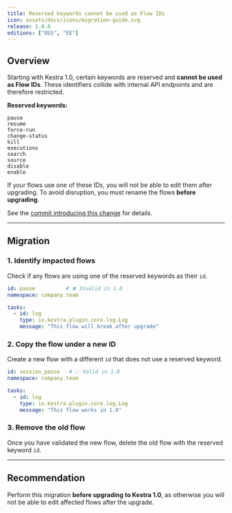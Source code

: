 ```yaml
---
title: Reserved keywords cannot be used as Flow IDs
icon: assets/docs/icons/migration-guide.svg
release: 1.0.0
editions: ["OSS", "EE"]
---
```


## Overview

Starting with Kestra 1.0, certain keywords are reserved and **cannot be used as Flow IDs**. These identifiers collide with internal API endpoints and are therefore restricted.

**Reserved keywords:**

```
pause
resume
force-run
change-status
kill
executions
search
source
disable
enable
````

If your flows use one of these IDs, you will not be able to edit them after upgrading. To avoid disruption, you must rename the flows **before upgrading**.

See the [commit introducing this change](https://github.com/kestra-io/kestra/commit/d4e7b0cde4cf5cfad99b3fb39bff5728e056a049) for details.

---

## Migration

### 1. Identify impacted flows

Check if any flows are using one of the reserved keywords as their `id`.

```yaml
id: pause          # ❌ Invalid in 1.0
namespace: company.team

tasks:
  - id: log
    type: io.kestra.plugin.core.log.Log
    message: "This flow will break after upgrade"
````

### 2. Copy the flow under a new ID

Create a new flow with a different `id` that does not use a reserved keyword.

```yaml
id: session_pause   # ✅ Valid in 1.0
namespace: company.team

tasks:
  - id: log
    type: io.kestra.plugin.core.log.Log
    message: "This flow works in 1.0"
```

### 3. Remove the old flow

Once you have validated the new flow, delete the old flow with the reserved keyword `id`.

---

## Recommendation

Perform this migration **before upgrading to Kestra 1.0**, as otherwise you will not be able to edit affected flows after the upgrade.

